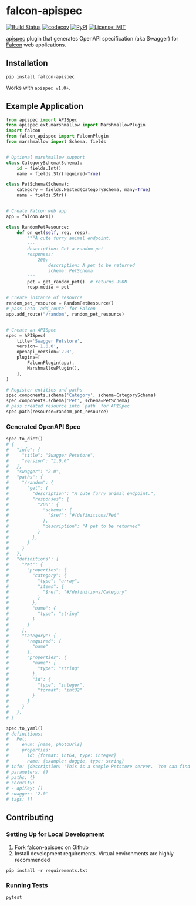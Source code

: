 # falcon-apispec

[![Build Status](https://travis-ci.org/alysivji/falcon-apispec.svg?branch=master)](https://travis-ci.org/alysivji/falcon-apispec) [![codecov](https://codecov.io/gh/alysivji/falcon-apispec/branch/master/graph/badge.svg)](https://codecov.io/gh/alysivji/falcon-apispec) [![PyPI](https://img.shields.io/pypi/v/falcon-apispec.svg)](https://pypi.org/project/falcon-apispec/) [![License: MIT](https://img.shields.io/badge/License-MIT-yellow.svg)](https://opensource.org/licenses/MIT)

[apispec](https://github.com/marshmallow-code/apispec) plugin that generates OpenAPI specification (aka Swagger) for [Falcon](https://falconframework.org/) web applications.

## Installation

```console
pip install falcon-apispec
```

Works with `apispec v1.0+`.

## Example Application

```python
from apispec import APISpec
from apispec.ext.marshmallow import MarshmallowPlugin
import falcon
from falcon_apispec import FalconPlugin
from marshmallow import Schema, fields


# Optional marshmallow support
class CategorySchema(Schema):
    id = fields.Int()
    name = fields.Str(required=True)

class PetSchema(Schema):
    category = fields.Nested(CategorySchema, many=True)
    name = fields.Str()


# Create Falcon web app
app = falcon.API()

class RandomPetResource:
    def on_get(self, req, resp):
        """A cute furry animal endpoint.
        ---
        description: Get a random pet
        responses:
            200:
                description: A pet to be returned
                schema: PetSchema
        """
        pet = get_random_pet()  # returns JSON
        resp.media = pet

# create instance of resource
random_pet_resource = RandomPetResource()
# pass into `add_route` for Falcon
app.add_route("/random", random_pet_resource)


# Create an APISpec
spec = APISpec(
    title='Swagger Petstore',
    version='1.0.0',
    openapi_version='2.0',
    plugins=[
        FalconPlugin(app),
        MarshmallowPlugin(),
    ],
)

# Register entities and paths
spec.components.schema('Category', schema=CategorySchema)
spec.components.schema('Pet', schema=PetSchema)
# pass created resource into `path` for APISpec
spec.path(resource=random_pet_resource)
```

### Generated OpenAPI Spec

```python
spec.to_dict()
# {
#   "info": {
#     "title": "Swagger Petstore",
#     "version": "1.0.0"
#   },
#   "swagger": "2.0",
#   "paths": {
#     "/random": {
#       "get": {
#         "description": "A cute furry animal endpoint.",
#         "responses": {
#           "200": {
#             "schema": {
#               "$ref": "#/definitions/Pet"
#             },
#             "description": "A pet to be returned"
#           }
#         },
#       }
#     }
#   },
#   "definitions": {
#     "Pet": {
#       "properties": {
#         "category": {
#           "type": "array",
#           "items": {
#             "$ref": "#/definitions/Category"
#           }
#         },
#         "name": {
#           "type": "string"
#         }
#       }
#     },
#     "Category": {
#       "required": [
#         "name"
#       ],
#       "properties": {
#         "name": {
#           "type": "string"
#         },
#         "id": {
#           "type": "integer",
#           "format": "int32"
#         }
#       }
#     }
#   },
# }

spec.to_yaml()
# definitions:
#   Pet:
#     enum: [name, photoUrls]
#     properties:
#       id: {format: int64, type: integer}
#       name: {example: doggie, type: string}
# info: {description: 'This is a sample Petstore server.  You can find out more ', title: Swagger Petstore, version: 1.0.0}
# parameters: {}
# paths: {}
# security:
# - apiKey: []
# swagger: '2.0'
# tags: []
```

## Contributing

### Setting Up for Local Development

1. Fork falcon-apispec on Github
2. Install development requirements. Virtual environments are highly recommended

```console
pip install -r requirements.txt
```

### Running Tests

```console
pytest
```
